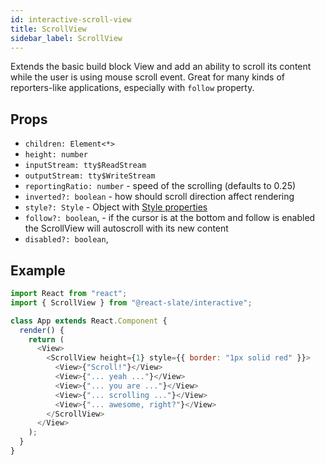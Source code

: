 ```yaml
---
id: interactive-scroll-view
title: ScrollView 
sidebar_label: ScrollView
---
```


Extends the basic build block View and add an ability to scroll its content while the user is using mouse scroll event. Great for many kinds of reporters-like applications, especially with `follow` property.

## Props

* `children: Element<*>`
* `height: number`
* `inputStream: tty$ReadStream`
* `outputStream: tty$WriteStream`
* `reportingRatio: number` - speed of the scrolling (defaults to 0.25)
* `inverted?: boolean` - how should scroll direction affect rendering
* `style?: Style` - Object with [Style properties](./style-prop.md)
* `follow?: boolean`, - if the cursor is at the bottom and follow is enabled the ScrollView will autoscroll with its new content
* `disabled?: boolean`,

## Example

```js
import React from "react";
import { ScrollView } from "@react-slate/interactive";

class App extends React.Component {
  render() {
    return (
      <View>
        <ScrollView height={1} style={{ border: "1px solid red" }}>
          <View>{"Scroll!"}</View>
          <View>{"... yeah ..."}</View>
          <View>{"... you are ..."}</View>
          <View>{"... scrolling ..."}</View>
          <View>{"... awesome, right?"}</View>
        </ScrollView>
      </View>
    );
  }
}
```
